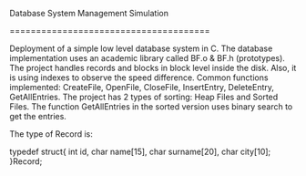 Database System Management Simulation

======================================

Deployment of a simple low level database system in C. The database implementation uses an academic library
called BF.o & BF.h (prototypes).
The project handles records and blocks in block level inside the disk.
Also, it is using indexes to observe the speed difference.
Common functions implemented: CreateFile, OpenFile, CloseFile, InsertEntry, DeleteEntry, GetAllEntries.
The project has 2 types of sorting: Heap Files and Sorted Files.
The function GetAllEntries in the sorted version uses binary search to get the entries.

The type of Record is:

typedef struct{
  int id,
  char name[15],
  char surname[20],
  char city[10];
}Record;



